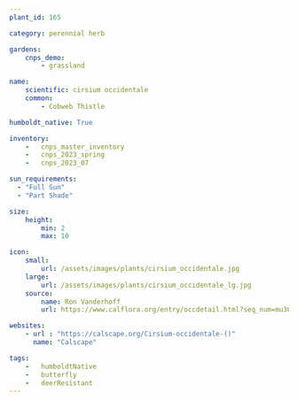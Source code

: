 ```yaml
---
plant_id: 165 

category: perennial herb

gardens:
    cnps_demo:
        - grassland

name: 
    scientific: cirsium occidentale
    common:  
        - Cobweb Thistle 

humboldt_native: True

inventory: 
    -   cnps_master_inventory
    -   cnps_2023_spring
    -   cnps_2023_07 

sun_requirements:
  - "Full Sun"
  - "Part Shade"

size:
    height: 
        min: 2
        max: 10

icon: 
    small: 
        url: /assets/images/plants/cirsium_occidentale.jpg
    large: 
        url: /assets/images/plants/cirsium_occidentale_lg.jpg
    source: 
        name: Ron Vanderhoff 
        url: https://www.calflora.org/entry/occdetail.html?seq_num=mu3029 

websites:
    - url : "https://calscape.org/Cirsium-occidentale-()" 
      name: "Calscape"

tags: 
    -   humboldtNative
    -   butterfly 
    -   deerResistant
---
```


